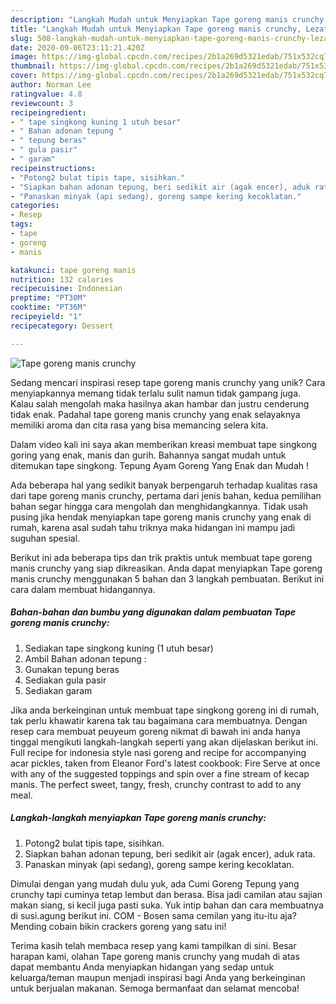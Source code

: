 ```yaml
---
description: "Langkah Mudah untuk Menyiapkan Tape goreng manis crunchy, Lezat Sekali"
title: "Langkah Mudah untuk Menyiapkan Tape goreng manis crunchy, Lezat Sekali"
slug: 508-langkah-mudah-untuk-menyiapkan-tape-goreng-manis-crunchy-lezat-sekali
date: 2020-09-06T23:11:21.420Z
image: https://img-global.cpcdn.com/recipes/2b1a269d5321edab/751x532cq70/tape-goreng-manis-crunchy-foto-resep-utama.jpg
thumbnail: https://img-global.cpcdn.com/recipes/2b1a269d5321edab/751x532cq70/tape-goreng-manis-crunchy-foto-resep-utama.jpg
cover: https://img-global.cpcdn.com/recipes/2b1a269d5321edab/751x532cq70/tape-goreng-manis-crunchy-foto-resep-utama.jpg
author: Norman Lee
ratingvalue: 4.8
reviewcount: 3
recipeingredient:
- " tape singkong kuning 1 utuh besar"
- " Bahan adonan tepung "
- " tepung beras"
- " gula pasir"
- " garam"
recipeinstructions:
- "Potong2 bulat tipis tape, sisihkan."
- "Siapkan bahan adonan tepung, beri sedikit air (agak encer), aduk rata."
- "Panaskan minyak (api sedang), goreng sampe kering kecoklatan."
categories:
- Resep
tags:
- tape
- goreng
- manis

katakunci: tape goreng manis 
nutrition: 132 calories
recipecuisine: Indonesian
preptime: "PT30M"
cooktime: "PT36M"
recipeyield: "1"
recipecategory: Dessert

---
```



![Tape goreng manis crunchy](https://img-global.cpcdn.com/recipes/2b1a269d5321edab/751x532cq70/tape-goreng-manis-crunchy-foto-resep-utama.jpg)

Sedang mencari inspirasi resep tape goreng manis crunchy yang unik? Cara menyiapkannya memang tidak terlalu sulit namun tidak gampang juga. Kalau salah mengolah maka hasilnya akan hambar dan justru cenderung tidak enak. Padahal tape goreng manis crunchy yang enak selayaknya memiliki aroma dan cita rasa yang bisa memancing selera kita.

Dalam video kali ini saya akan memberikan kreasi membuat tape singkong goring yang enak, manis dan gurih. Bahannya sangat mudah untuk ditemukan tape singkong. Tepung Ayam Goreng Yang Enak dan Mudah !

Ada beberapa hal yang sedikit banyak berpengaruh terhadap kualitas rasa dari tape goreng manis crunchy, pertama dari jenis bahan, kedua pemilihan bahan segar hingga cara mengolah dan menghidangkannya. Tidak usah pusing jika hendak menyiapkan tape goreng manis crunchy yang enak di rumah, karena asal sudah tahu triknya maka hidangan ini mampu jadi suguhan spesial.


Berikut ini ada beberapa tips dan trik praktis untuk membuat tape goreng manis crunchy yang siap dikreasikan. Anda dapat menyiapkan Tape goreng manis crunchy menggunakan 5 bahan dan 3 langkah pembuatan. Berikut ini cara dalam membuat hidangannya.

<!--inarticleads1-->

##### Bahan-bahan dan bumbu yang digunakan dalam pembuatan Tape goreng manis crunchy:

1. Sediakan  tape singkong kuning (1 utuh besar)
1. Ambil  Bahan adonan tepung :
1. Gunakan  tepung beras
1. Sediakan  gula pasir
1. Sediakan  garam


Jika anda berkeinginan untuk membuat tape singkong goreng ini di rumah, tak perlu khawatir karena tak tau bagaimana cara membuatnya. Dengan resep cara membuat peuyeum goreng nikmat di bawah ini anda hanya tinggal mengikuti langkah-langkah seperti yang akan dijelaskan berikut ini. Full recipe for indonesia style nasi goreng and recipe for accompanying acar pickles, taken from Eleanor Ford&#39;s latest cookbook: Fire Serve at once with any of the suggested toppings and spin over a fine stream of kecap manis. The perfect sweet, tangy, fresh, crunchy contrast to add to any meal. 

<!--inarticleads2-->

##### Langkah-langkah menyiapkan Tape goreng manis crunchy:

1. Potong2 bulat tipis tape, sisihkan.
1. Siapkan bahan adonan tepung, beri sedikit air (agak encer), aduk rata.
1. Panaskan minyak (api sedang), goreng sampe kering kecoklatan.


Dimulai dengan yang mudah dulu yuk, ada Cumi Goreng Tepung yang crunchy tapi cuminya tetap lembut dan berasa. Bisa jadi camilan atau sajian makan siang, si kecil juga pasti suka. Yuk intip bahan dan cara membuatnya di susi.agung berikut ini. COM - Bosen sama cemilan yang itu-itu aja? Mending cobain bikin crackers goreng yang satu ini! 

Terima kasih telah membaca resep yang kami tampilkan di sini. Besar harapan kami, olahan Tape goreng manis crunchy yang mudah di atas dapat membantu Anda menyiapkan hidangan yang sedap untuk keluarga/teman maupun menjadi inspirasi bagi Anda yang berkeinginan untuk berjualan makanan. Semoga bermanfaat dan selamat mencoba!
